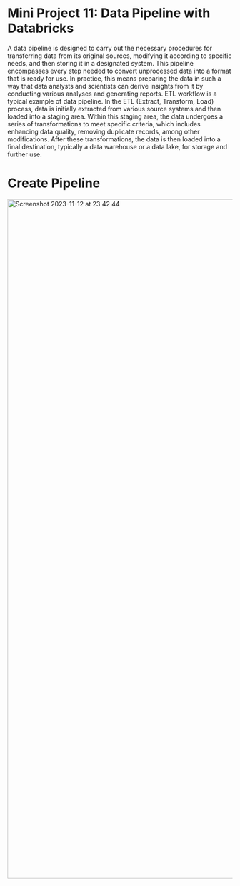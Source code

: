 # Mini Project 11: Data Pipeline with Databricks
A data pipeline is designed to carry out the necessary procedures for transferring data from its original sources, modifying it according to specific needs, and then storing it in a designated system. This pipeline encompasses every step needed to convert unprocessed data into a format that is ready for use. In practice, this means preparing the data in such a way that data analysts and scientists can derive insights from it by conducting various analyses and generating reports. ETL workflow is a typical example of data pipeline. In the ETL (Extract, Transform, Load) process, data is initially extracted from various source systems and then loaded into a staging area. Within this staging area, the data undergoes a series of transformations to meet specific criteria, which includes enhancing data quality, removing duplicate records, among other modifications. After these transformations, the data is then loaded into a final destination, typically a data warehouse or a data lake, for storage and further use.

# Create Pipeline 
<img width="1521" alt="Screenshot 2023-11-12 at 23 42 44" src="https://github.com/nogibjj/Bob_mini_project11/assets/141781876/9a01f49e-3b34-48ed-9bd4-675e524ee927">
